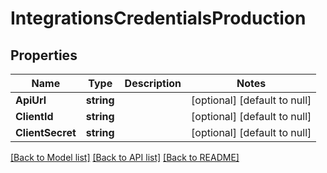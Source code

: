 # IntegrationsCredentialsProduction

## Properties
Name | Type | Description | Notes
------------ | ------------- | ------------- | -------------
**ApiUrl** | **string** |  | [optional] [default to null]
**ClientId** | **string** |  | [optional] [default to null]
**ClientSecret** | **string** |  | [optional] [default to null]

[[Back to Model list]](../README.md#documentation-for-models) [[Back to API list]](../README.md#documentation-for-api-endpoints) [[Back to README]](../README.md)

